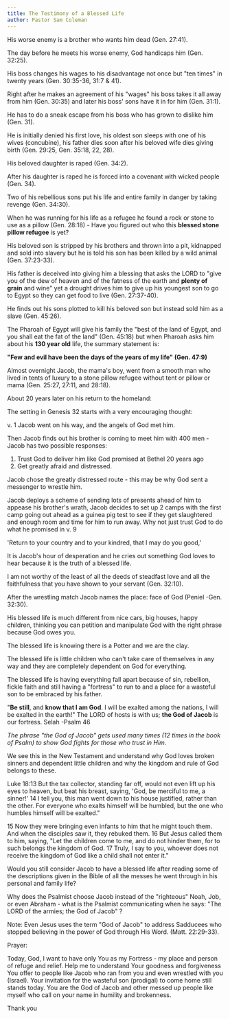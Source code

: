 ```yaml
---
title: The Testimony of a Blessed Life
author: Pastor Sam Coleman
---
```


His worse enemy is a brother who wants him dead (Gen. 27:41).

The day before he meets his worse enemy, God handicaps him (Gen. 32:25).

His boss changes his wages to his disadvantage not once but "ten times" in twenty years (Gen. 30:35-36, 31:7 & 41).

Right after he makes an agreement of his "wages" his boss takes it all away from him (Gen. 30:35) and later his boss' sons have it in for him (Gen. 31:1).

He has to do a sneak escape from his boss who has grown to dislike him (Gen. 31).

He is initially denied his first love, his oldest son sleeps with one of his wives (concubine), his father dies soon after his beloved wife dies giving birth (Gen. 29:25, Gen. 35:18, 22, 28).

His beloved daughter is raped (Gen. 34:2).

After his daughter is raped he is forced into a covenant with wicked people (Gen. 34).

Two of his rebellious sons put his life and entire family in danger by taking revenge (Gen. 34:30).

When he was running for his life as a refugee he found a rock or stone to use as a pillow (Gen. 28:18) - Have you figured out who this **blessed stone pillow refugee** is yet?

His beloved son is stripped by his brothers and thrown into a pit, kidnapped and sold into slavery but he is told his son has been killed by a wild animal (Gen. 37:23-33).

His father is deceived into giving him a blessing that asks the LORD to "give you of the dew of heaven and of the fatness of the earth and **plenty of grain** and wine" yet a drought drives him to give up his youngest son to go to Egypt so they can get food to live (Gen. 27:37-40).

He finds out his sons plotted to kill his beloved son but instead sold him as a slave (Gen. 45:26).

The Pharoah of Egypt will give his family the "best of the land of Egypt, and you shall eat the fat of the land" (Gen. 45:18) but when Pharoah asks him about his **130 year old** life, the summary statement is:

**"Few and evil have been the days of the years of my life"  (Gen. 47:9)**

Almost overnight Jacob, the mama's boy, went from a smooth man who lived in tents of luxury to a stone pillow refugee without tent or pillow or mama (Gen. 25:27, 27:11, and 28:18).

About 20 years later on his return to the homeland:

The setting in Genesis 32 starts with a very encouraging thought:

v. 1  Jacob went on his way, and the angels of God met him.

Then Jacob finds out his brother is coming to meet him with 400 men - Jacob has two possible responses:

1.  Trust God to deliver him like God promised at Bethel 20 years ago
2.  Get greatly afraid and distressed.

Jacob chose the greatly distressed route - this may be why God sent a messenger to wrestle him.

Jacob deploys a scheme of sending lots of presents ahead of him to appease his brother's wrath, Jacob decides to set up 2 camps with the first camp going out ahead as a guinea pig test to see if they get slaughtered and enough room and time for him to run away.  Why not just trust God to do what he promised in v. 9

'Return to your country and to your kindred, that I may do you good,'

It is Jacob's hour of desperation and he cries out something God loves to hear because it is the truth of a blessed life.

I am not worthy of the least of all the deeds of steadfast love and all the faithfulness that you have shown to your servant (Gen. 32:10).

After the wrestling match Jacob names the place: face of God (Peniel -Gen. 32:30).

His blessed life is much different from nice cars, big houses, happy children, thinking you can petition and manipulate God with the right phrase because God owes you.

The blessed life is knowing there is a Potter and we are the clay.

The blessed life is little children who can't take care of themselves in any way and they are completely dependent on God for everything.

The blessed life is having everything fall apart because of sin, rebellion, fickle faith and still having a "fortress" to run to and a place for a wasteful son to be embraced by his father.

"**Be still**, and **know that I am God**. I will be exalted among the nations, I will be exalted in the earth!" The LORD of hosts is with us; **the God of Jacob** is our fortress. Selah   -Psalm 46

*The phrase "the God of Jacob" gets used many times (12 times in the book of Psalm) to show God fights for those who trust in Him.*

We see this in the New Testament and understand why God loves broken sinners and dependent little children and why the kingdom and rule of God belongs to these.

Luke 18:13 But the tax collector, standing far off, would not even lift up his eyes to heaven, but beat his breast, saying, 'God, be merciful to me, a sinner!' 14 I tell you, this man went down to his house justified, rather than the other. For everyone who exalts himself will be humbled, but the one who humbles himself will be exalted."

15 Now they were bringing even infants to him that he might touch them. And when the disciples saw it, they rebuked them. 16 But Jesus called them to him, saying,  "Let the children come to me, and do not hinder them, for to such belongs the kingdom of God.  17  Truly, I say to you, whoever does not receive the kingdom of God like a child shall not enter it."

Would you still consider Jacob to have a blessed life after reading some of the descriptions given in the Bible of all the messes he went through in his personal and family life?

Why does the Psalmist choose Jacob instead of the "righteous" Noah, Job, or even Abraham - what is the Psalmist communicating when he says:  "The LORD of the armies; the God of Jacob" ?

Note:  Even Jesus uses the term "God of Jacob" to address Sadducees who stopped believing in the power of God through His Word.  (Matt. 22:29-33).


Prayer:

Today, God, I want to have only You as my Fortress - my place and person of refuge and relief.  Help me to understand Your goodness and forgiveness You offer to people like Jacob who ran from you and even wrestled with you (Israel).   Your invitation for the wasteful son (prodigal) to come home still stands today. You are the God of Jacob and other messed up people like myself who call on your name in humility and brokenness.

Thank you
